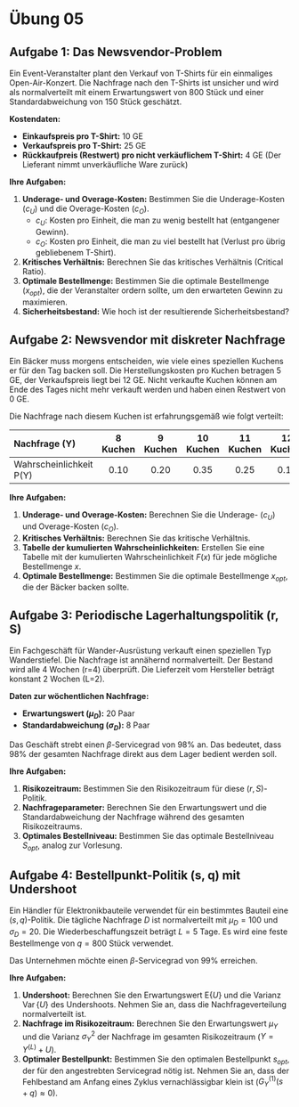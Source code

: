 # Übung 05


## Aufgabe 1: Das Newsvendor-Problem

Ein Event-Veranstalter plant den Verkauf von T-Shirts für ein einmaliges
Open-Air-Konzert. Die Nachfrage nach den T-Shirts ist unsicher und wird
als normalverteilt mit einem Erwartungswert von 800 Stück und einer
Standardabweichung von 150 Stück geschätzt.

**Kostendaten:**

- **Einkaufspreis pro T-Shirt:** 10 GE
- **Verkaufspreis pro T-Shirt:** 25 GE
- **Rückkaufpreis (Restwert) pro nicht verkäuflichem T-Shirt:** 4 GE
  (Der Lieferant nimmt unverkäufliche Ware zurück)

**Ihre Aufgaben:**

1.  **Underage- und Overage-Kosten:** Bestimmen Sie die Underage-Kosten
    ($c_U$) und die Overage-Kosten ($c_O$).
    - $c_U$: Kosten pro Einheit, die man zu wenig bestellt hat
      (entgangener Gewinn).
    - $c_O$: Kosten pro Einheit, die man zu viel bestellt hat (Verlust
      pro übrig gebliebenem T-Shirt).
2.  **Kritisches Verhältnis:** Berechnen Sie das kritisches Verhältnis
    (Critical Ratio).
3.  **Optimale Bestellmenge:** Bestimmen Sie die optimale Bestellmenge
    ($x_{opt}$), die der Veranstalter ordern sollte, um den erwarteten
    Gewinn zu maximieren.
4.  **Sicherheitsbestand:** Wie hoch ist der resultierende
    Sicherheitsbestand?

## Aufgabe 2: Newsvendor mit diskreter Nachfrage

Ein Bäcker muss morgens entscheiden, wie viele eines speziellen Kuchens
er für den Tag backen soll. Die Herstellungskosten pro Kuchen betragen 5
GE, der Verkaufspreis liegt bei 12 GE. Nicht verkaufte Kuchen können am
Ende des Tages nicht mehr verkauft werden und haben einen Restwert von 0
GE.

Die Nachfrage nach diesem Kuchen ist erfahrungsgemäß wie folgt verteilt:

| Nachfrage (Y)           | 8 Kuchen | 9 Kuchen | 10 Kuchen | 11 Kuchen | 12 Kuchen |
|:------------------------|:--------:|:--------:|:---------:|:---------:|:---------:|
| Wahrscheinlichkeit P(Y) |   0.10   |   0.20   |   0.35    |   0.25    |   0.10    |

**Ihre Aufgaben:**

1.  **Underage- und Overage-Kosten:** Berechnen Sie die Underage-
    ($c_U$) und Overage-Kosten ($c_O$).
2.  **Kritisches Verhältnis:** Berechnen Sie das kritische Verhältnis.
3.  **Tabelle der kumulierten Wahrscheinlichkeiten:** Erstellen Sie eine
    Tabelle mit der kumulierten Wahrscheinlichkeit $F(x)$ für jede
    mögliche Bestellmenge $x$.
4.  **Optimale Bestellmenge:** Bestimmen Sie die optimale Bestellmenge
    $x_{opt}$, die der Bäcker backen sollte.

## Aufgabe 3: Periodische Lagerhaltungspolitik (r, S)

Ein Fachgeschäft für Wander-Ausrüstung verkauft einen speziellen Typ
Wanderstiefel. Die Nachfrage ist annähernd normalverteilt. Der Bestand
wird alle 4 Wochen (r=4) überprüft. Die Lieferzeit vom Hersteller
beträgt konstant 2 Wochen (L=2).

**Daten zur wöchentlichen Nachfrage:**

- **Erwartungswert ($\mu_D$):** 20 Paar
- **Standardabweichung ($\sigma_D$):** 8 Paar

Das Geschäft strebt einen $\beta$-Servicegrad von 98% an. Das bedeutet,
dass 98% der gesamten Nachfrage direkt aus dem Lager bedient werden
soll.

**Ihre Aufgaben:**

1.  **Risikozeitraum:** Bestimmen Sie den Risikozeitraum für diese
    $(r, S)$-Politik.
2.  **Nachfrageparameter:** Berechnen Sie den Erwartungswert und die
    Standardabweichung der Nachfrage während des gesamten
    Risikozeitraums.
3.  **Optimales Bestellniveau:** Bestimmen Sie das optimale
    Bestellniveau $S_{opt}$, analog zur Vorlesung.

## Aufgabe 4: Bestellpunkt-Politik (s, q) mit Undershoot

Ein Händler für Elektronikbauteile verwendet für ein bestimmtes Bauteil
eine $(s, q)$-Politik. Die tägliche Nachfrage $D$ ist normalverteilt mit
$\mu_D = 100$ und $\sigma_D = 20$. Die Wiederbeschaffungszeit beträgt
$L=5$ Tage. Es wird eine feste Bestellmenge von $q=800$ Stück verwendet.

Das Unternehmen möchte einen $\beta$-Servicegrad von 99% erreichen.

**Ihre Aufgaben:**

1.  **Undershoot:** Berechnen Sie den Erwartungswert $\mathrm{E}\{U\}$
    und die Varianz $\operatorname{Var}\{U\}$ des Undershoots. Nehmen
    Sie an, dass die Nachfrageverteilung normalverteilt ist.
2.  **Nachfrage im Risikozeitraum:** Berechnen Sie den Erwartungswert
    $\mu_Y$ und die Varianz $\sigma_Y^2$ der Nachfrage im gesamten
    Risikozeitraum ($Y = Y^{(L)} + U$).
3.  **Optimaler Bestellpunkt:** Bestimmen Sie den optimalen Bestellpunkt
    $s_{opt}$, der für den angestrebten Servicegrad nötig ist. Nehmen
    Sie an, dass der Fehlbestand am Anfang eines Zyklus vernachlässigbar
    klein ist ($G_Y^{(1)}(s+q) \approx 0$).
